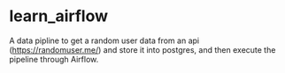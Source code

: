 # learn_airflow
A data pipline to get a random user data from an api (https://randomuser.me/) and store it into postgres, and then execute the pipeline through Airflow.
